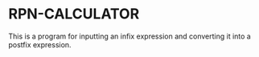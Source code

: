 # RPN-CALCULATOR
This is a program for inputting an infix expression and converting it into a postfix expression.
